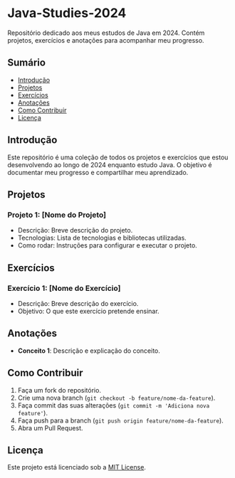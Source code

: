 # Java-Studies-2024
Repositório dedicado aos meus estudos de Java em 2024. Contém projetos, exercícios e anotações para acompanhar meu progresso.

## Sumário
- [Introdução](#introdução)
- [Projetos](#projetos)
- [Exercícios](#exercícios)
- [Anotações](#anotações)
- [Como Contribuir](#como-contribuir)
- [Licença](#licença)
 
## Introdução
Este repositório é uma coleção de todos os projetos e exercícios que estou desenvolvendo ao longo de 2024 enquanto estudo Java. O objetivo é documentar meu progresso e compartilhar meu aprendizado.
 
## Projetos
### Projeto 1: [Nome do Projeto]
- Descrição: Breve descrição do projeto.
- Tecnologias: Lista de tecnologias e bibliotecas utilizadas.
- Como rodar: Instruções para configurar e executar o projeto.
 
## Exercícios
### Exercício 1: [Nome do Exercício]
- Descrição: Breve descrição do exercício.
- Objetivo: O que este exercício pretende ensinar.
 
## Anotações
- **Conceito 1**: Descrição e explicação do conceito.
 
## Como Contribuir
1. Faça um fork do repositório.
2. Crie uma nova branch (`git checkout -b feature/nome-da-feature`).
3. Faça commit das suas alterações (`git commit -m 'Adiciona nova feature'`).
4. Faça push para a branch (`git push origin feature/nome-da-feature`).
5. Abra um Pull Request.
 
## Licença
Este projeto está licenciado sob a [MIT License](LICENSE).

